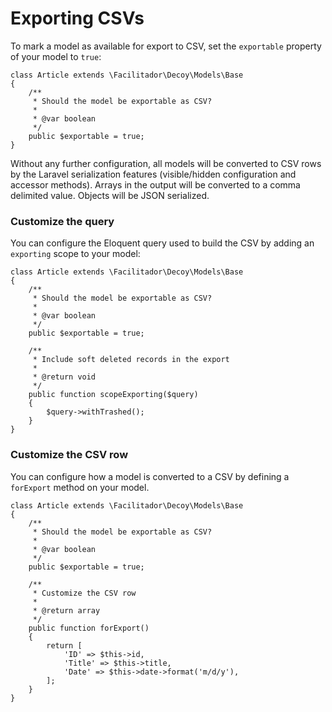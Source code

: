 # Exporting CSVs

To mark a model as available for export to CSV, set the `exportable` property of your model to `true`:

```php?start_inline=1
class Article extends \Facilitador\Decoy\Models\Base
{
    /**
     * Should the model be exportable as CSV?
     *
     * @var boolean
     */
    public $exportable = true;
}
```

Without any further configuration, all models will be converted to CSV rows by the Laravel serialization features (visible/hidden configuration and accessor methods).  Arrays in the output will be converted to a comma delimited value.  Objects will be JSON serialized.

### Customize the query

You can configure the Eloquent query used to build the CSV by adding an `exporting` scope to your model:

```php?start_inline=1
class Article extends \Facilitador\Decoy\Models\Base
{
    /**
     * Should the model be exportable as CSV?
     *
     * @var boolean
     */
    public $exportable = true;

    /**
     * Include soft deleted records in the export
     *
     * @return void
     */
    public function scopeExporting($query)
    {
        $query->withTrashed();
    }
}
```

### Customize the CSV row

You can configure how a model is converted to a CSV by defining a `forExport` method on your model.  

```php?start_inline=1
class Article extends \Facilitador\Decoy\Models\Base
{
    /**
     * Should the model be exportable as CSV?
     *
     * @var boolean
     */
    public $exportable = true;

    /**
     * Customize the CSV row
     *
     * @return array
     */
    public function forExport()
    {
        return [
            'ID' => $this->id,
            'Title' => $this->title,
            'Date' => $this->date->format('m/d/y'),
        ];
    }
}
```
